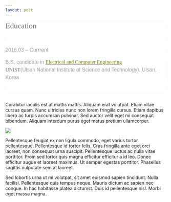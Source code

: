 ```yaml
---
layout: post
---
```


<div class=WordSection1>

<p class=MsoNormal align=left style='margin-bottom:0cm;margin-bottom:.0001pt;
text-align:left;line-height:18.0pt;mso-pagination:widow-orphan;mso-outline-level:
2;background:white;text-autospace:ideograph-numeric ideograph-other;vertical-align:
baseline;word-break:keep-all'><span lang=EN-US style='font-size:18.0pt;
font-family:"inherit",serif;mso-fareast-font-family:±¼¸²;mso-bidi-font-family:
±¼¸²;color:#787878;mso-font-kerning:0pt'>Education<o:p></o:p></span></p>

<p class=MsoNormal align=left style='margin-bottom:0cm;margin-bottom:.0001pt;
text-align:left;line-height:18.0pt;mso-pagination:widow-orphan;mso-outline-level:
2;background:white;text-autospace:ideograph-numeric ideograph-other;vertical-align:
baseline;word-break:keep-all'><span lang=EN-US style='font-size:18.0pt;
font-family:"inherit",serif;mso-fareast-font-family:±¼¸²;mso-bidi-font-family:
±¼¸²;color:#787878;mso-font-kerning:0pt'><o:p>&nbsp;</o:p></span></p>

<p class=MsoNormal align=left style='margin-bottom:0cm;margin-bottom:.0001pt;
text-align:left;line-height:18.0pt;mso-pagination:widow-orphan;mso-outline-level:
2;background:white;text-autospace:ideograph-numeric ideograph-other;vertical-align:
baseline;word-break:keep-all'><span lang=EN-US style='font-size:12.0pt;
font-family:"Source Sans Pro",sans-serif;mso-fareast-font-family:±¼¸²;mso-bidi-font-family:
±¼¸²;color:#A2A2A2;mso-font-kerning:0pt'>2016.03 &#8211; Currrent<o:p></o:p></span></p>

<p class=MsoNormal align=left style='margin-bottom:0cm;margin-bottom:.0001pt;
text-align:left;line-height:18.0pt;mso-pagination:widow-orphan;mso-outline-level:
2;background:white;text-autospace:ideograph-numeric ideograph-other;vertical-align:
baseline;word-break:keep-all'><span lang=EN-US style='font-size:12.0pt;
font-family:"Source Sans Pro",sans-serif;mso-fareast-font-family:±¼¸²;mso-bidi-font-family:
±¼¸²;color:#A2A2A2;mso-font-kerning:0pt'>B.S. candidate in&nbsp;</span><span
lang=EN-US style='font-size:12.0pt;font-family:"inherit",serif;mso-fareast-font-family:
±¼¸²;mso-bidi-font-family:±¼¸²;color:#787878;mso-font-kerning:0pt'><a
href="http://ece.unist.ac.kr/"><span style='color:olive'>Electrical and
Computer Engineering</span></a></span><span lang=EN-US style='font-size:12.0pt;
font-family:"Source Sans Pro",sans-serif;mso-fareast-font-family:±¼¸²;mso-bidi-font-family:
±¼¸²;color:olive;mso-font-kerning:0pt'>&nbsp;</span><span lang=EN-US
style='font-size:12.0pt;font-family:"Source Sans Pro",sans-serif;mso-fareast-font-family:
±¼¸²;mso-bidi-font-family:±¼¸²;color:#A2A2A2;mso-font-kerning:0pt'><br>
</span><span class=GramE><span lang=EN-US style='font-size:12.0pt;font-family:
"inherit",serif;mso-fareast-font-family:±¼¸²;mso-bidi-font-family:±¼¸²;color:#787878;
mso-font-kerning:0pt'>UNIST</span><span lang=EN-US style='font-size:12.0pt;
font-family:"Source Sans Pro",sans-serif;mso-fareast-font-family:±¼¸²;mso-bidi-font-family:
±¼¸²;color:#A2A2A2;mso-font-kerning:0pt'>(</span></span><span lang=EN-US
style='font-size:12.0pt;font-family:"Source Sans Pro",sans-serif;mso-fareast-font-family:
±¼¸²;mso-bidi-font-family:±¼¸²;color:#A2A2A2;mso-font-kerning:0pt'>Ulsan National
Institute of Science and Technology), Ulsan, Korea&nbsp;</span><span
lang=EN-US style='font-size:18.0pt;font-family:"inherit",serif;mso-fareast-font-family:
±¼¸²;mso-bidi-font-family:±¼¸²;color:#787878;mso-font-kerning:0pt'><o:p></o:p></span></p>

<p class=MsoNormal align=left style='margin-bottom:24.0pt;text-align:left;
line-height:normal;mso-pagination:widow-orphan;background:white;text-autospace:
ideograph-numeric ideograph-other;vertical-align:baseline;word-break:keep-all'><span
lang=EN-US style='font-size:12.0pt;font-family:"Source Sans Pro",sans-serif;
mso-fareast-font-family:±¼¸²;mso-bidi-font-family:±¼¸²;color:#A2A2A2;mso-font-kerning:
0pt'><o:p>&nbsp;</o:p></span></p>

</div>



Curabitur iaculis est at mattis mattis. Aliquam erat volutpat. Etiam vitae cursus quam. Nunc ultricies nunc non lorem fringilla cursus. Etiam dapibus libero ac turpis accumsan pulvinar. Sed auctor velit eget mi consequat bibendum. Aliquam interdum purus eget metus pretium ullamcorper.

<img src="/images/fulls/03.jpg" class="fit image">

Pellentesque feugiat ex non ligula commodo, eget varius tortor pellentesque. Pellentesque id tortor felis. Cras fringilla ante eget orci laoreet, non consequat urna suscipit. Pellentesque luctus ac nulla vitae porttitor. Proin sed tortor quis magna efficitur efficitur a id leo. Donec efficitur augue et laoreet maximus. Ut semper egestas porttitor. Phasellus sagittis vulputate sem at laoreet.

Sed lobortis urna ut mi volutpat, sit amet euismod sapien tincidunt. Nulla facilisi. Pellentesque quis tempus neque. Mauris dictum ac sapien nec congue. In hac habitasse platea dictumst. Duis id pellentesque nisl. Morbi eget massa magna.